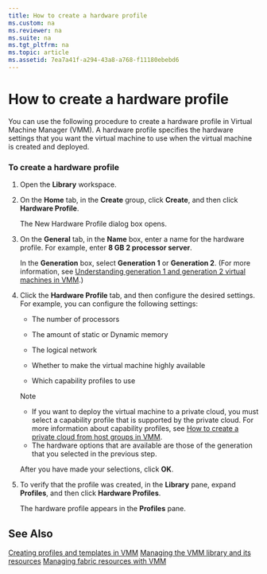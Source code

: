 ```yaml
---
title: How to create a hardware profile
ms.custom: na
ms.reviewer: na
ms.suite: na
ms.tgt_pltfrm: na
ms.topic: article
ms.assetid: 7ea7a41f-a294-43a8-a768-f11180ebebd6
---
```

# How to create a hardware profile
You can use the following procedure to create a hardware profile in Virtual Machine Manager (VMM). A hardware profile specifies the hardware settings that you want the virtual machine to use when the virtual machine is created and deployed.

### To create a hardware profile

1.  Open the **Library** workspace.

2.  On the **Home** tab, in the **Create** group, click **Create**, and then click **Hardware Profile**.

    The New Hardware Profile dialog box opens.

3.  On the **General** tab, in the **Name** box, enter a name for the hardware profile. For example, enter **8 GB 2 processor server**.

    In the **Generation** box, select **Generation 1** or **Generation 2**. (For more information, see [Understanding generation 1 and generation 2 virtual machines in VMM](Understanding-generation-1-and-generation-2-virtual-machines-in-VMM.md).)

4.  Click the **Hardware Profile** tab, and then configure the desired settings. For example, you can configure the following settings:

    -   The number of processors

    -   The amount of static or Dynamic memory

    -   The logical network

    -   Whether to make the virtual machine highly available

    -   Which capability profiles to use

    > [!NOTE]
    > -   If you want to deploy the virtual machine to a private cloud, you must select a capability profile that is supported by the private cloud. For more information about capability profiles, see [How to create a private cloud from host groups in VMM](How-to-create-a-private-cloud-from-host-groups-in-VMM.md).
    > -   The hardware options that are available are those of the generation that you selected in the previous step.

    After you have made your selections, click **OK**.

5.  To verify that the profile was created, in the **Library** pane, expand **Profiles**, and then click **Hardware Profiles**.

    The hardware profile appears in the **Profiles** pane.

## See Also
[Creating profiles and templates in VMM](Creating-profiles-and-templates-in-VMM.md)
[Managing the VMM library and its resources](Managing-the-VMM-library-and-its-resources.md)
[Managing fabric resources with VMM](Managing-fabric-resources-with-VMM.md)



